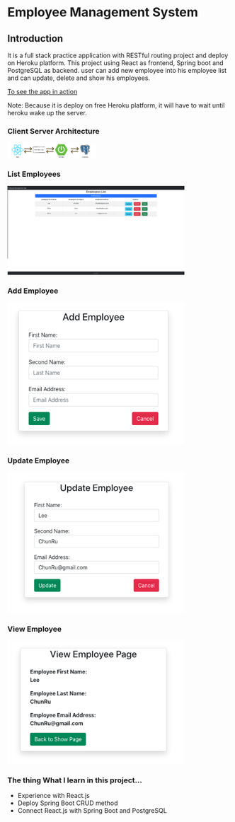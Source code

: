 # Employee Management System	

## Introduction

It is a full stack practice application with RESTful routing project and deploy on Heroku platform. This project using React as frontend, Spring boot and PostgreSQL as backend. user can add new employee into his employee list and can update, delete and show his employees.

<a href="https://fast-retreat-80365.herokuapp.com/employees">To see the app in action</a>
<p>
	Note: Because it is deploy on free Heroku platform, it will have to wait until heroku wake up the server.
</p>

### Client Server Architecture

<img alt="flowChart" src="https://github.com/ja841014/EmployeeManagementSystem/blob/master/img/flowChart.png" width="200">


### List Employees

<img alt="list" src="https://github.com/ja841014/EmployeeManagementSystem/blob/master/img/list.png" width="400">

### Add Employee

<img alt="add" src="https://github.com/ja841014/EmployeeManagementSystem/blob/master/img/add.png" width="400">

### Update Employee

<img alt="update" src="https://github.com/ja841014/EmployeeManagementSystem/blob/master/img/update.png" width="400">

### View Employee

<img alt="view" src="https://github.com/ja841014/EmployeeManagementSystem/blob/master/img/view.png" width="400">


### The thing What I learn in this project...

* Experience with React.js
* Deploy Spring Boot CRUD method
* Connect React.js with Spring Boot and PostgreSQL



